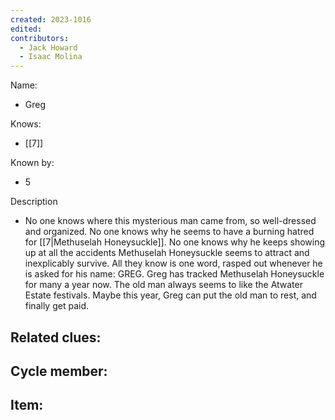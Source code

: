 ```yaml
---
created: 2023-1016
edited:
contributors:
  - Jack Howard
  - Isaac Molina
---
```


Name:
- Greg

Knows:
- [[7]]

Known by:
- 5

Description
- No one knows where this mysterious man came from, so well-dressed and organized. No one knows why he seems to have a burning hatred for [[7|Methuselah Honeysuckle]]. No one knows why he keeps showing up at all the accidents Methuselah Honeysuckle seems to attract and inexplicably survive. All they know is one word, rasped out whenever he is asked for his name: GREG.
Greg has tracked Methuselah Honeysuckle for many a year now. The old man always seems to like the Atwater Estate festivals. Maybe this year, Greg can put the old man to rest, and finally get paid.

Related clues:
- 
Cycle member:
- 
Item:
- 




